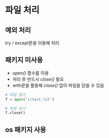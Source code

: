 # 파일 처리
## 예외 처리
try / except문을 이용해 처리

## 패키지 미사용
- *open()* 함수를 이용
- 처리 후 반드시 *close()* 필요
- with문을 활용해 *close()* 없이 파일을 닫을 수 있음
```python
# 파일 열기
f = open('c/test.txt')

# 파일 닫기
f.close()
```

## os 패키지 사용